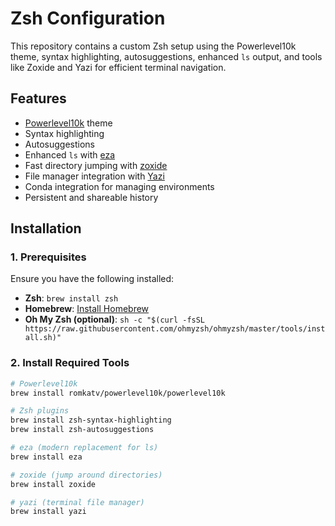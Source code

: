 # Zsh Configuration

This repository contains a custom Zsh setup using the Powerlevel10k theme, syntax highlighting, autosuggestions, enhanced `ls` output, and tools like Zoxide and Yazi for efficient terminal navigation.

## Features

- [Powerlevel10k](https://github.com/romkatv/powerlevel10k) theme
- Syntax highlighting
- Autosuggestions
- Enhanced `ls` with [eza](https://github.com/eza-community/eza)
- Fast directory jumping with [zoxide](https://github.com/ajeetdsouza/zoxide)
- File manager integration with [Yazi](https://github.com/sxyazi/yazi)
- Conda integration for managing environments
- Persistent and shareable history

## Installation

### 1. Prerequisites

Ensure you have the following installed:

- **Zsh**: `brew install zsh`
- **Homebrew**: [Install Homebrew](https://brew.sh/)
- **Oh My Zsh (optional)**: `sh -c "$(curl -fsSL https://raw.githubusercontent.com/ohmyzsh/ohmyzsh/master/tools/install.sh)"`

### 2. Install Required Tools

```sh
# Powerlevel10k
brew install romkatv/powerlevel10k/powerlevel10k

# Zsh plugins
brew install zsh-syntax-highlighting
brew install zsh-autosuggestions

# eza (modern replacement for ls)
brew install eza

# zoxide (jump around directories)
brew install zoxide

# yazi (terminal file manager)
brew install yazi
